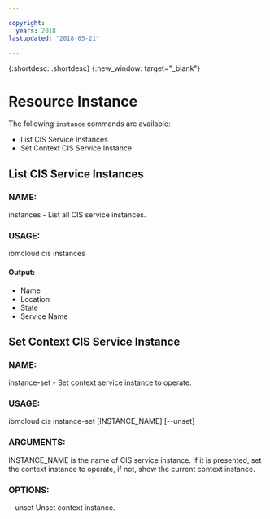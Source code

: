 ```yaml
---

copyright:
  years: 2018
lastupdated: "2018-05-21"

---
```


{:shortdesc: .shortdesc}
{:new_window: target="_blank"}

# Resource Instance

The following `instance` commands are available:

* List CIS Service Instances
* Set Context CIS Service Instance

## List CIS Service Instances
### NAME:
   instances - List all CIS service instances.

### USAGE:
   ibmcloud cis instances

#### Output:
   * Name
   * Location
   * State
   * Service Name


## Set Context CIS Service Instance
### NAME:
   instance-set - Set context service instance to operate.

### USAGE:
   ibmcloud cis instance-set [INSTANCE_NAME] [--unset]

### ARGUMENTS:
   INSTANCE_NAME is the name of CIS service instance. If it is presented, set the context instance to operate, if not, show the current context instance.

### OPTIONS:
   --unset  Unset context instance.
